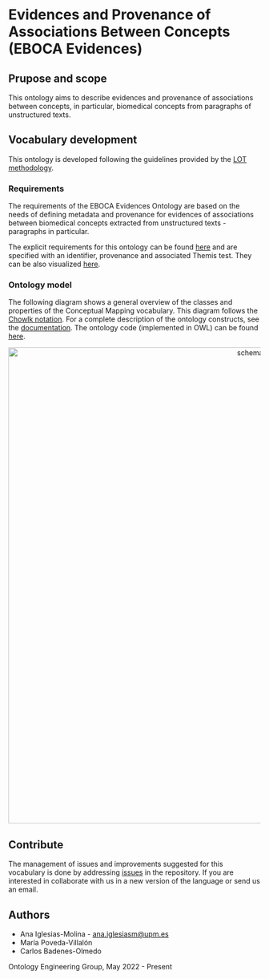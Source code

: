 # Evidences and Provenance of Associations Between Concepts (EBOCA Evidences)

## Prupose and scope
This ontology aims to describe evidences and provenance of associations between concepts, in particular, biomedical concepts from paragraphs of unstructured texts.

## Vocabulary development

This ontology is developed following the guidelines provided by the [LOT methodology](https://lot.linkeddata.es/).

### Requirements
The requirements of the EBOCA Evidences Ontology are based on the needs of defining metadata and provenance for evidences of associations between biomedical concepts extracted from unstructured texts - paragraphs in particular.

The explicit requirements for this ontology can be found [here](https://github.com/drugs4covid/EBOCA-Evidences/blob/main/requirements/Requirements%20-%20conceptual%20mapping-csv.xlsx) and are specified with an identifier, provenance and associated Themis test. They can be also visualized [here](https://drugs4covid.github.io/EBOCA-portal/requirements/requirements-evidences.html).

### Ontology model
The following diagram shows a general overview of the classes and properties of the Conceptual Mapping vocabulary. This diagram follows the [Chowlk notation](https://chowlk.linkeddata.es/notation.html). For a complete description of the ontology constructs, see the [documentation](https://drugs4covid.github.io/EBOCA-Evidences/). The ontology code (implemented in OWL) can be found [here](https://github.com/drugs4covid/EBOCA-Evidences/blob/main/ontology/eboca-evidences.owl).

<p align="center">
 <img src="https://github.com/drugs4covid/EBOCA-Evidences/blob/main/OnToology/ontology/eboca-evidences.owl/documentation/images/eboca-evidences.png?raw=true" alt="schema" width="950"/>
</p>


## Contribute
The management of issues and improvements suggested for this vocabulary is done by addressing [issues](https://github.com/drugs4covid/EBOCA-Evidences/issues) in the repository. If you are interested in collaborate with us in a new version of the language or send us an email.

## Authors
* Ana Iglesias-Molina - [ana.iglesiasm@upm.es](mailto:ana.iglesiasm@upm.es)
* María Poveda-Villalón
* Carlos Badenes-Olmedo

Ontology Engineering Group, May 2022 - Present
